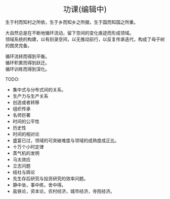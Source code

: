 <center><font size=5>功课(编辑中)</font></center>

生于村而知村之所依，生于乡而知乡之所据，生于国而知国之所重。<br/>

大自然总是在不断地循环流动，留下空间的变化痕迹而形成领域。<br/>
领域系统的构建，以有刻录空间，以无推动前行，以反复传承迭代，构成了母子树的图灵完备。<br/>

循环流转而得到平衡。<br/>
循环积累而得到跃迁。<br/>
循环训练而得到深化。<br/>

TODO: 
* 集中式与分布式间的关系。
* 生产力与生产关系
* 创造或者转移
* 组织传承
* 名师巨著
* 时间的公平性
* 历史性
* 时间的相对论
* 盛宴已过，领域的可突破难度与领域的成熟度成正比。
* 十万个小时定律
* 蒸气机的发明
* 马太效应
* 立志问题
* 结社与舆论
* 先生存后研究与投资研究的效率问题。
* 静中坐，事中练，舍中得。
* 盐铁论，资本论，农村经济，城市经济，寺院经济。

